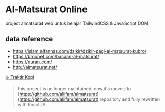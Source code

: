 # Al-Matsurat Online

project almatsurat web untuk belajar TailwindCSS & JavaScript DOM

## data reference

- https://islam.alfannas.com/dzikir/dzikir-pagi-al-matsurat-kubro/
- https://broonet.com/bacaan-al-matsurat/
- https://quran.com/
- http://almatsurat.net/

[☕ Traktir Kopi](https://trakteer.id/aliifam/tip)

> this project is no longer maintained, now it's moved to [https://github.com/aliifam/almatsurat](https://github.com/aliifam/almatsurat) repository and fully rewritten with ReactJS.
